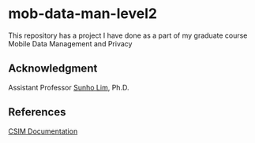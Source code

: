 # mob-data-man-level2
This repository has a project I have done as a part of my graduate course Mobile Data Management and Privacy
## Acknowledgment
Assistant Professor [Sunho Lim](https://www.depts.ttu.edu/cs/faculty/sunho_lim/index.php), Ph.D. 

## References
[CSIM Documentation](https://www.mesquite.com/)
